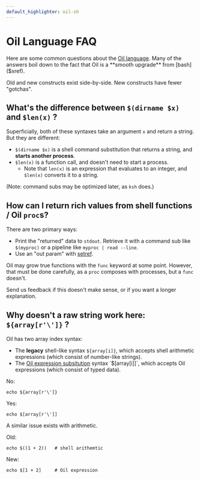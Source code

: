 ```yaml
---
default_highlighter: oil-sh
---
```


Oil Language FAQ
===================

Here are some common questions about the [Oil language]($xref:oil-language).
Many of the answers boil down to the fact that Oil is a **smooth upgrade**
from [bash]($xref).

Old and new constructs exist side-by-side.  New constructs have fewer
"gotchas".

<!-- cmark.py expands this -->
<div id="toc">
</div>


## What's the difference between `$(dirname $x)` and `$len(x)` ?

Superficially, both of these syntaxes take an argument `x` and return a
string.  But they are different:

- `$(dirname $x)` is a shell command substitution that returns a string, and
  **starts another process**.
- `$len(x)` is a function call, and doesn't need to start a process.
  - Note that `len(x)` is an expression that evaluates to an integer, and
    `$len(x)` converts it to a string.

(Note: command subs may be optimized later, as `ksh` does.)

## How can I return rich values from shell functions / Oil `proc`s?

There are two primary ways:

- Print the "returned" data to `stdout`.  Retrieve it with a command sub like
  `$(myproc)` or a pipeline like `myproc | read --line`.
- Use an "out param" with [setref]($oil-help:setref).

Oil may grow true functions with the `func` keyword at some point.  However,
that must be done carefully, as a `proc` composes with processes, but a `func`
doesn't.

Send us feedback if this doesn't make sense, or if you want a longer
explanation.

## Why doesn't a raw string work here: `${array[r'\']}` ?

Oil has two array index syntax:

- The **legacy** shell-like syntax `${array[i]}`, which accepts shell
  arithmetic expressions (which consist of number-like strings).
- The [Oil expression subsitution]($oil-help:expr-sub) syntax `$[array[i]]`,
  which accepts Oil expressions (which consist of typed data).

No:

    echo ${array[r'\']}

Yes:

    echo $[array[r'\']]

A similar issue exists with arithmetic.

Old:

    echo $((1 + 2))   # shell arithemtic

New:

    echo $[1 + 2]     # Oil expression

<!--

## Why doesn't the ternary operator work here: `${array[0 if cond else 5]}`?

The issue is the same as above.  Oil expression are allowed within `$[]` but
not `${}`.

-->
